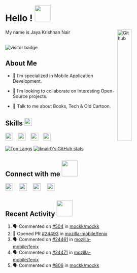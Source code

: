 <h1> Hello ! <img src = "https://raw.githubusercontent.com/MartinHeinz/MartinHeinz/master/wave.gif" width='50px'> </h1>
<img width="30%" align="right" alt="Github" src="https://images6.fanpop.com/image/photos/41500000/IPie-swat-kats-41575493-300-225.gif" />
<div size='20px'> My name is Jaya Krishnan Nair </div>

<br>

![visitor badge](https://visitor-badge.glitch.me/badge?page_id=jknair0.visitor-badge)

<h2> About Me </h2>

 - 🔭 I’m specialized in Mobile Application Development.

 - 👯 I’m looking to collaborate on Interesting Open-Source projects.

 - 💬 Talk to me about Books, Tech & Old Cartoon.

<h2> Skills <img src="https://media2.giphy.com/media/QssGEmpkyEOhBCb7e1/giphy.gif?cid=ecf05e47a0n3gi1bfqntqmob8g9aid1oyj2wr3ds3mg700bl&rid=giphy.gif" width='24px'></h2>
  
  <a href='https://github.com/jknair0?tab=repositories&q=&type=&language=java&sort='><img width ='24px' src ='https://raw.githubusercontent.com/rahulbanerjee26/githubAboutMeGenerator/main/icons/java.svg'></a>
<text>&nbsp;&nbsp;</text>
<a href='https://github.com/jknair0?tab=repositories&q=&type=&language=kotlin&sort='><img width ='24px' src ='https://raw.githubusercontent.com/rahulbanerjee26/githubAboutMeGenerator/main/icons/kotlin.svg'></div></a>
<text>&nbsp;&nbsp;</text>
<a href='https://github.com/jknair0?tab=repositories&q=&type=&language=android&sort='><img width ='24px' src ='https://raw.githubusercontent.com/rahulbanerjee26/githubAboutMeGenerator/main/icons/android.svg'></a>
<text>&nbsp;&nbsp;</text>
<a href='https://github.com/jknair0?tab=repositories&q=&type=&language=go&sort='><img width ='24px' src ='https://raw.githubusercontent.com/rahulbanerjee26/githubAboutMeGenerator/main/icons/go.svg'></a>

[![Top Langs](https://github-readme-stats.vercel.app/api/top-langs/?username=jknair0&langs_count=5&layout=compact)](https://github.com/jknair0/github-readme-stats)
[![jknair0's GitHub stats](https://github-readme-stats.vercel.app/api?username=jknair0&hide_title=true&show_icons=true&count_private=true&hide_rank=true&disable_animations=true)](https://github.com/jknair0/github-readme-stats)

<h2> Connect with me <img src='https://raw.githubusercontent.com/ShahriarShafin/ShahriarShafin/main/Assets/handshake.gif' width="50px"> </h2>
<a href = 'https://www.linkedin.com/in/jknair0'> <img width = '24px' align= 'center' src="https://raw.githubusercontent.com/rahulbanerjee26/githubAboutMeGenerator/main/icons/linked-in-alt.svg"/></a>
<text>&nbsp;&nbsp;&nbsp;</text>
<a href = 'https://www.twitter.com/jknair0'> <img width = '24px' align= 'center' src="https://raw.githubusercontent.com/rahulbanerjee26/githubAboutMeGenerator/main/icons/twitter.svg"/></a> 
<text>&nbsp;&nbsp;&nbsp;</text>
<a href = 'https://www.github.com/jknair0'> <img width = '24px' align= 'center' src="https://raw.githubusercontent.com/rahulbanerjee26/githubAboutMeGenerator/main/icons/github.svg"/></a> 
<text>&nbsp;&nbsp;&nbsp;</text>
<a href = 'https://jknair0.dev'> <img width = '24px' align= 'center' src="https://raw.githubusercontent.com/rahulbanerjee26/githubAboutMeGenerator/main/icons/portfolio.png"/></a> 

<h2> Recent Activity <img src='https://raw.githubusercontent.com/ShahriarShafin/ShahriarShafin/main/Assets/git.gif' width="50px"> </h2>

<!--START_SECTION:activity-->
1. 🗣 Commented on [#504](https://github.com/mockk/mockk/issues/504) in [mockk/mockk](https://github.com/mockk/mockk)
2. 💪 Opened PR [#24493](https://github.com/mozilla-mobile/fenix/pull/24493) in [mozilla-mobile/fenix](https://github.com/mozilla-mobile/fenix)
3. 🗣 Commented on [#24461](https://github.com/mozilla-mobile/fenix/issues/24461) in [mozilla-mobile/fenix](https://github.com/mozilla-mobile/fenix)
4. 🗣 Commented on [#24471](https://github.com/mozilla-mobile/fenix/issues/24471) in [mozilla-mobile/fenix](https://github.com/mozilla-mobile/fenix)
5. 🗣 Commented on [#806](https://github.com/mockk/mockk/issues/806) in [mockk/mockk](https://github.com/mockk/mockk)
<!--END_SECTION:activity-->

